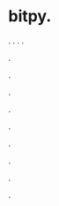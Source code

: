 # bitpy.
.
.
.
.












.






















































.
























.



























.

















































































.































































.































































































.















.













































.
